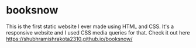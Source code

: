 # booksnow
This is the first static website I ever made using HTML and CSS. It's a responsive website and I used CSS media queries for that. 
Check it out here https://shubhramishrakota2310.github.io/booksnow/
